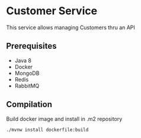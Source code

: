 # Customer Service

This service allows managing Customers thru an API

## Prerequisites

- Java 8
- Docker
- MongoDB
- Redis
- RabbitMQ

## Compilation

Build docker image and install in .m2 repository

```
./mvnw install dockerfile:build
```
